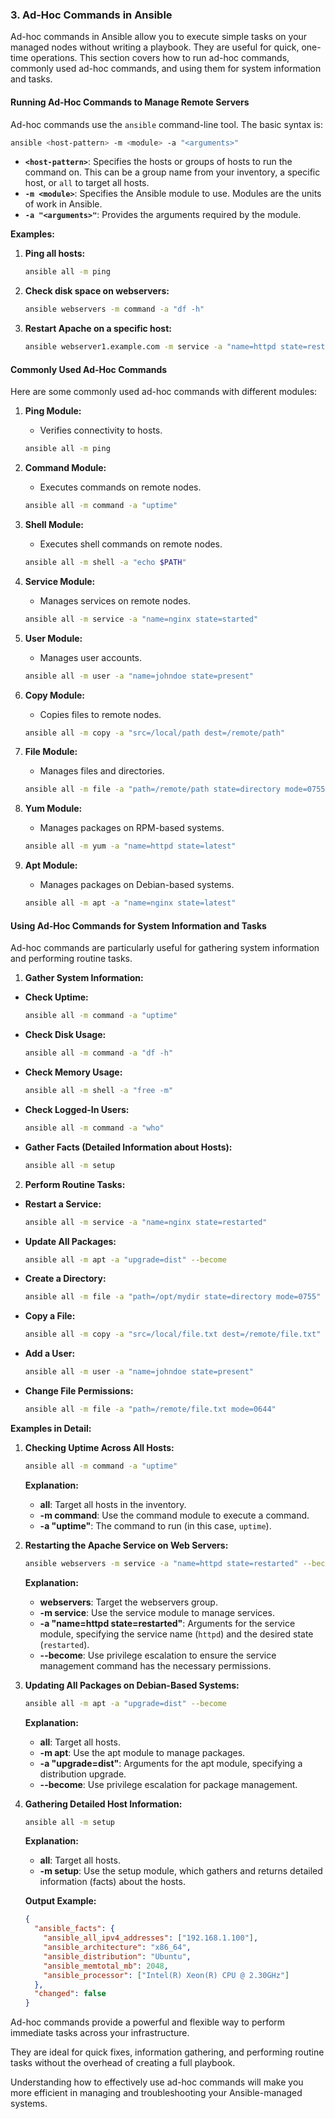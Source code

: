 ### 3. Ad-Hoc Commands in Ansible

Ad-hoc commands in Ansible allow you to execute simple tasks on your managed nodes without writing a playbook. They are useful for quick, one-time operations. This section covers how to run ad-hoc commands, commonly used ad-hoc commands, and using them for system information and tasks.

#### Running Ad-Hoc Commands to Manage Remote Servers

Ad-hoc commands use the `ansible` command-line tool. The basic syntax is:

```bash
ansible <host-pattern> -m <module> -a "<arguments>"
```

- **`<host-pattern>`**: Specifies the hosts or groups of hosts to run the command on. This can be a group name from your inventory, a specific host, or `all` to target all hosts.
- **`-m <module>`**: Specifies the Ansible module to use. Modules are the units of work in Ansible.
- **`-a "<arguments>"`**: Provides the arguments required by the module.

**Examples:**

1. **Ping all hosts:**
   ```bash
   ansible all -m ping
   ```

2. **Check disk space on webservers:**
   ```bash
   ansible webservers -m command -a "df -h"
   ```

3. **Restart Apache on a specific host:**
   ```bash
   ansible webserver1.example.com -m service -a "name=httpd state=restarted"
   ```

#### Commonly Used Ad-Hoc Commands

Here are some commonly used ad-hoc commands with different modules:

1. **Ping Module:**
   - Verifies connectivity to hosts.
   ```bash
   ansible all -m ping
   ```

2. **Command Module:**
   - Executes commands on remote nodes.
   ```bash
   ansible all -m command -a "uptime"
   ```

3. **Shell Module:**
   - Executes shell commands on remote nodes.
   ```bash
   ansible all -m shell -a "echo $PATH"
   ```

4. **Service Module:**
   - Manages services on remote nodes.
   ```bash
   ansible all -m service -a "name=nginx state=started"
   ```

5. **User Module:**
   - Manages user accounts.
   ```bash
   ansible all -m user -a "name=johndoe state=present"
   ```

6. **Copy Module:**
   - Copies files to remote nodes.
   ```bash
   ansible all -m copy -a "src=/local/path dest=/remote/path"
   ```

7. **File Module:**
   - Manages files and directories.
   ```bash
   ansible all -m file -a "path=/remote/path state=directory mode=0755"
   ```

8. **Yum Module:**
   - Manages packages on RPM-based systems.
   ```bash
   ansible all -m yum -a "name=httpd state=latest"
   ```

9. **Apt Module:**
   - Manages packages on Debian-based systems.
   ```bash
   ansible all -m apt -a "name=nginx state=latest"
   ```

#### Using Ad-Hoc Commands for System Information and Tasks

Ad-hoc commands are particularly useful for gathering system information and performing routine tasks.

1. **Gather System Information:**

- **Check Uptime:**
  ```bash
  ansible all -m command -a "uptime"
  ```

- **Check Disk Usage:**
  ```bash
  ansible all -m command -a "df -h"
  ```

- **Check Memory Usage:**
  ```bash
  ansible all -m shell -a "free -m"
  ```

- **Check Logged-In Users:**
  ```bash
  ansible all -m command -a "who"
  ```

- **Gather Facts (Detailed Information about Hosts):**
  ```bash
  ansible all -m setup
  ```

2. **Perform Routine Tasks:**

- **Restart a Service:**
  ```bash
  ansible all -m service -a "name=nginx state=restarted"
  ```

- **Update All Packages:**
  ```bash
  ansible all -m apt -a "upgrade=dist" --become
  ```

- **Create a Directory:**
  ```bash
  ansible all -m file -a "path=/opt/mydir state=directory mode=0755"
  ```

- **Copy a File:**
  ```bash
  ansible all -m copy -a "src=/local/file.txt dest=/remote/file.txt"
  ```

- **Add a User:**
  ```bash
  ansible all -m user -a "name=johndoe state=present"
  ```

- **Change File Permissions:**
  ```bash
  ansible all -m file -a "path=/remote/file.txt mode=0644"
  ```

**Examples in Detail:**

1. **Checking Uptime Across All Hosts:**

   ```bash
   ansible all -m command -a "uptime"
   ```

   **Explanation:**
   - **all**: Target all hosts in the inventory.
   - **-m command**: Use the command module to execute a command.
   - **-a "uptime"**: The command to run (in this case, `uptime`).

2. **Restarting the Apache Service on Web Servers:**

   ```bash
   ansible webservers -m service -a "name=httpd state=restarted" --become
   ```

   **Explanation:**
   - **webservers**: Target the webservers group.
   - **-m service**: Use the service module to manage services.
   - **-a "name=httpd state=restarted"**: Arguments for the service module, specifying the service name (`httpd`) and the desired state (`restarted`).
   - **--become**: Use privilege escalation to ensure the service management command has the necessary permissions.

3. **Updating All Packages on Debian-Based Systems:**

   ```bash
   ansible all -m apt -a "upgrade=dist" --become
   ```

   **Explanation:**
   - **all**: Target all hosts.
   - **-m apt**: Use the apt module to manage packages.
   - **-a "upgrade=dist"**: Arguments for the apt module, specifying a distribution upgrade.
   - **--become**: Use privilege escalation for package management.

4. **Gathering Detailed Host Information:**

   ```bash
   ansible all -m setup
   ```

   **Explanation:**
   - **all**: Target all hosts.
   - **-m setup**: Use the setup module, which gathers and returns detailed information (facts) about the hosts.

   **Output Example:**
   ```json
   {
     "ansible_facts": {
       "ansible_all_ipv4_addresses": ["192.168.1.100"],
       "ansible_architecture": "x86_64",
       "ansible_distribution": "Ubuntu",
       "ansible_memtotal_mb": 2048,
       "ansible_processor": ["Intel(R) Xeon(R) CPU @ 2.30GHz"]
     },
     "changed": false
   }
   ```

Ad-hoc commands provide a powerful and flexible way to perform immediate tasks across your infrastructure. 

They are ideal for quick fixes, information gathering, and performing routine tasks without the overhead of creating a full playbook. 

Understanding how to effectively use ad-hoc commands will make you more efficient in managing and troubleshooting your Ansible-managed systems.
